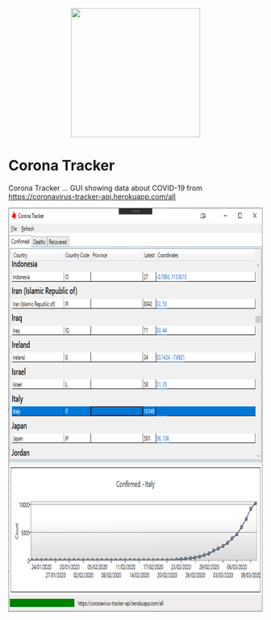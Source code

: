 <p align="center"><img width="256" height="256" src="https://github.com/kraugug/CoronaTracker/blob/master/CoronaTracker/Corona Virus.ico" align="center"/></p>



# Corona Tracker
Corona Tracker ... GUI showing data about COVID-19 from https://coronavirus-tracker-api.herokuapp.com/all

<p align="center"><img width="800" height="800" src="https://github.com/kraugug/CoronaTracker/blob/master/Screenshot.png" align="center"/></p>
